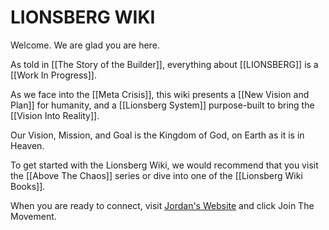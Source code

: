 # LIONSBERG WIKI

Welcome. We are glad you are here. 

As told in [[The Story of the Builder]], everything about [[LIONSBERG]] is a [[Work In Progress]]. 

As we face into the [[Meta Crisis]], this wiki presents a [[New Vision and Plan]] for humanity, and a [[Lionsberg System]] purpose-built to bring the [[Vision Into Reality]]. 

Our Vision, Mission, and Goal is the Kingdom of God, on Earth as it is in Heaven. 

To get started with the Lionsberg Wiki, we would recommend that you visit the [[Above The Chaos]] series or dive into one of the [[Lionsberg Wiki Books]]. 

When you are ready to connect, visit [Jordan's Website](https://jordannicholas.org) and click Join The Movement. 
